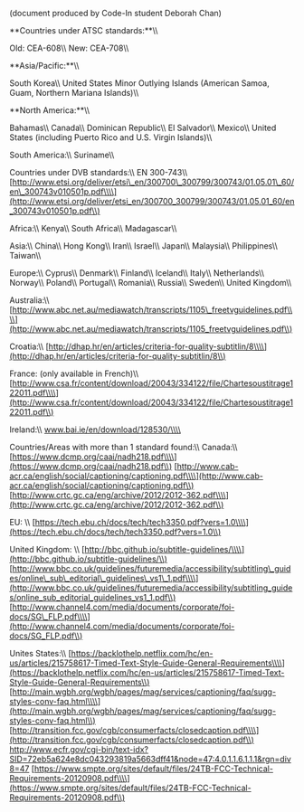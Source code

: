 (document produced by Code-In student Deborah Chan)

 **Countries under ATSC standards:\*\*\\\\

Old: CEA-608\\\\ New: CEA-708\\\\

 **Asia/Pacific:\*\*\\\\

South Korea\\\\ United States Minor Outlying Islands (American Samoa,
Guam, Northern Mariana Islands)\\\\

 **North America:\*\*\\\\

Bahamas\\\\ Canada\\\\ Dominican Republic\\\\ El Salvador\\\\ Mexico\\\\
United States (including Puerto Rico and U.S. Virgin Islands)\\\\

South America:\\\\ Suriname\\\\

Countries under DVB standards:\\\\ EN 300-743\\\\
[http://www.etsi.org/deliver/etsi\_en/300700\_300799/300743/01.05.01\_60/en\_300743v010501p.pdf\\\\](http://www.etsi.org/deliver/etsi_en/300700_300799/300743/01.05.01_60/en_300743v010501p.pdf\\)

Africa:\\\\ Kenya\\\\ South Africa\\\\ Madagascar\\\\

Asia:\\\\ China\\\\ Hong Kong\\\\ Iran\\\\ Israel\\\\ Japan\\\\
Malaysia\\\\ Philippines\\\\ Taiwan\\\\

Europe:\\\\ Cyprus\\\\ Denmark\\\\ Finland\\\\ Iceland\\\\ Italy\\\\
Netherlands\\\\ Norway\\\\ Poland\\\\ Portugal\\\\ Romania\\\\
Russia\\\\ Sweden\\\\ United Kingdom\\\\

Australia:\\\\
[http://www.abc.net.au/mediawatch/transcripts/1105\_freetvguidelines.pdf\\\\](http://www.abc.net.au/mediawatch/transcripts/1105_freetvguidelines.pdf\\)

Croatia:\\\\
[http://dhap.hr/en/articles/criteria-for-quality-subtitlin/8\\\\](http://dhap.hr/en/articles/criteria-for-quality-subtitlin/8\\)

France: (only available in French)\\\\
[http://www.csa.fr/content/download/20043/334122/file/Chartesoustitrage122011.pdf\\\\](http://www.csa.fr/content/download/20043/334122/file/Chartesoustitrage122011.pdf\\)

Ireland:\\\\ www.bai.ie/en/download/128530/\\\\

Countries/Areas with more than 1 standard found:\\\\ Canada:\\\\
[https://www.dcmp.org/caai/nadh218.pdf\\\\](https://www.dcmp.org/caai/nadh218.pdf\\)
[http://www.cab-acr.ca/english/social/captioning/captioning.pdf\\\\](http://www.cab-acr.ca/english/social/captioning/captioning.pdf\\)
[http://www.crtc.gc.ca/eng/archive/2012/2012-362.pdf\\\\](http://www.crtc.gc.ca/eng/archive/2012/2012-362.pdf\\)

EU: \\\\
[https://tech.ebu.ch/docs/tech/tech3350.pdf?vers=1.0\\\\](https://tech.ebu.ch/docs/tech/tech3350.pdf?vers=1.0\\)

United Kingdom: \\\\
[http://bbc.github.io/subtitle-guidelines/\\\\](http://bbc.github.io/subtitle-guidelines/\\)
[http://www.bbc.co.uk/guidelines/futuremedia/accessibility/subtitling\_guides/online\_sub\_editorial\_guidelines\_vs1\_1.pdf\\\\](http://www.bbc.co.uk/guidelines/futuremedia/accessibility/subtitling_guides/online_sub_editorial_guidelines_vs1_1.pdf\\)
[http://www.channel4.com/media/documents/corporate/foi-docs/SG\_FLP.pdf\\\\](http://www.channel4.com/media/documents/corporate/foi-docs/SG_FLP.pdf\\)

Unites States:\\\\
[https://backlothelp.netflix.com/hc/en-us/articles/215758617-Timed-Text-Style-Guide-General-Requirements\\\\](https://backlothelp.netflix.com/hc/en-us/articles/215758617-Timed-Text-Style-Guide-General-Requirements\\)
[http://main.wgbh.org/wgbh/pages/mag/services/captioning/faq/sugg-styles-conv-faq.html\\\\](http://main.wgbh.org/wgbh/pages/mag/services/captioning/faq/sugg-styles-conv-faq.html\\)
[http://transition.fcc.gov/cgb/consumerfacts/closedcaption.pdf\\\\](http://transition.fcc.gov/cgb/consumerfacts/closedcaption.pdf\\)
<http://www.ecfr.gov/cgi-bin/text-idx?SID=72eb5a624e8dc043293819a5663dff41&node=47:4.0.1.1.6.1.1.1&rgn=div8=47>
[https://www.smpte.org/sites/default/files/24TB-FCC-Technical-Requirements-20120908.pdf\\\\](https://www.smpte.org/sites/default/files/24TB-FCC-Technical-Requirements-20120908.pdf\\)

